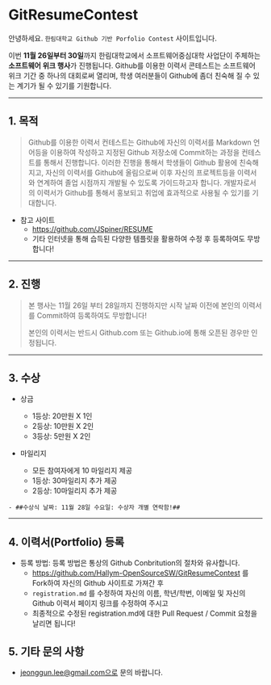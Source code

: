 # GitResumeContest

안녕하세요. ``한림대학교 Github 기반 Porfolio Contest`` 사이트입니다.

이번 **11월 26일부터 30일**까지 한림대학교에서 소프트웨어중심대학 사업단이 주체하는 **소프트웨어 위크 행사**가 진행됩니다.
Github를 이용한 이력서 콘테스트는 소프트웨어 위크 기간 중 하나의 대회로써 열리며, 학생 여러분들이 Github에 좀더 친숙해 질 수 있는 계기가 될 수 있기를 기원합니다.

*  *  *

## 1. 목적
>Github를 이용한 이력서 컨테스트는 Github에 자신의 이력서를 Markdown 언어등을 이용하여 작성하고 지정된 Github 저장소에 Commit하는 과정을 컨테스트를 통해서 진행합니다. 이러한 진행을 통해서 학생들이 Github 활용에 친숙해지고, 자신의 이력서를 Github에 올림으로써 이후 자신의 프로젝트등을 이력서와 연계하여 졸업 시점까지 개발될 수 있도록 가이드하고자 합니다. 개발자로서의 이력서가 Github를 통해서 홍보되고 취업에 효과적으로 사용될 수 있기를 기대합니다.

  - 참고 사이트
     - https://github.com/JSpiner/RESUME
     - 기타 인터넷을 통해 습득된 다양한 템플릿을 활용하여 수정 후 등록하여도 무방합니다!

*  *  *

## 2. 진행
> 본 행사는 11월 26일 부터 28일까지 진행하지만 시작 날짜 이전에 본인의 이력서를 Commit하여 등록하여도 무방합니다!
>
> 본인의 이력서는 반드시 Github.com 또는 Github.io에 통해 오픈된 경우만 인정됩니다.


*  *  *

## 3. 수상
   - 상금
      - 1등상: 20만원 X 1인
      - 2등상: 10만원 X 2인
      - 3등상: 5만원 X 2인

   - 마일리지
      - 모든 참여자에게 10 마일리지 제공
      - 1등상: 30마일리지 추가 제공
      - 2등상: 10마일리지 추가 제공
      
      
    - ##수상식 날짜: 11월 28일 수요일: 수상자 개별 연락함!##
*  *  *

## 4. 이력서(Portfolio) 등록
   - 등록 방법: 등록 방법은 통상의 Github Conbritution의 절차와 유사합니다.
      - https://github.com/Hallym-OpenSourceSW/GitResumeContest 를 Fork하여 자신의 Github 사이트로 가져간 후
      - ``registration.md`` 를 수정하여 자신의 이름, 학년/학번, 이메일 및 자신의 Github 이력서 페이지 링크를 수정하여 주시고
      - 최종적으로 수정된 registration.md에 대한 Pull Request / Commit 요청을 날리면 됩니다!
      
      

## 5. 기타 문의 사항
   - jeonggun.lee@gmail.com으로 문의 바랍니다.
   



